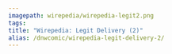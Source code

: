 ```yaml
---
imagepath: wirepedia/wirepedia-legit2.png
tags:
title: "Wirepedia: Legit Delivery (2)"
alias: /dnwcomic/wirepedia-legit-delivery-2/
---
```

